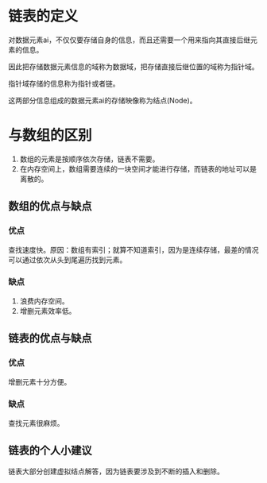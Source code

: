 # 链表的定义
对数据元素ai，不仅仅要存储自身的信息，而且还需要一个用来指向其直接后继元素的信息。

因此把存储数据元素信息的域称为数据域，把存储直接后继位置的域称为指针域。

指针域存储的信息称为指针或者链。

这两部分信息组成的数据元素ai的存储映像称为结点(Node)。

# 与数组的区别

1. 数组的元素是按顺序依次存储，链表不需要。
2. 在内存空间上，数组需要连续的一块空间才能进行存储，而链表的地址可以是离散的。

## 数组的优点与缺点

### 优点

查找速度快。原因：数组有索引；就算不知道索引，因为是连续存储，最差的情况可以通过依次从头到尾遍历找到元素。

### 缺点

1. 浪费内存空间。
2. 增删元素效率低。

## 链表的优点与缺点

### 优点

增删元素十分方便。

### 缺点

查找元素很麻烦。


## 链表的个人小建议
链表大部分创建虚拟结点解答，因为链表要涉及到不断的插入和删除。

